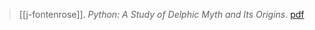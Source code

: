 > [[j-fontenrose]]. *Python: A Study of Delphic Myth and Its Origins*. [pdf](a/j-fontenrose1959.pdf)